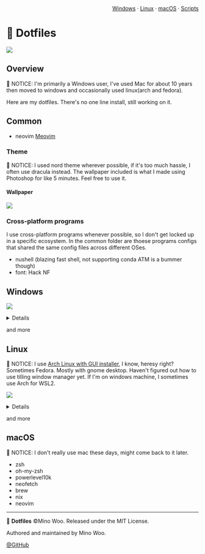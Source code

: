 <div align="right">
<a href="#windows">Windows</a> · <a href="#linux">Linux</a> · <a href="#macos">macOS</a> · <a href="#scripts">Scripts</a>
</div>

# 🚯 Dotfiles

![](https://flat.badgen.net/badge/platform/macOS,Windows,Linux?list=|)

## Overview

🔺 NOTICE: I'm primarily a Windows user, I've used Mac for about 10 years then moved to windows and occasionally used linux(arch and fedora). 

Here are my dotfiles. There's no one line install, still working on it.

## Common

- neovim [Meovim](https://github.com/mino29/meovim)

### Theme

🔺 NOTICE: I used nord theme wherever possible, if it's too much hassle, I often use dracula instead.
The wallpaper included is what I made using Photoshop for like 5 minutes. Feel free to use it.


#### Wallpaper

![](https://s2.loli.net/2022/09/17/9kiLVhj4ogAyaSN.png)

### Cross-platform programs

I use cross-platform programs whenever possible, so I don't get locked up in a specific ecosystem.
In the common folder are thoese programs configs that shared the same config files across different OSes. 

- nushell (blazing fast shell, not supporting conda ATM is a bummer though)
- font: Hack NF

## Windows

![](https://s2.loli.net/2022/09/17/js3MVBAFxCO2rcP.png)

<details>

- windows terminal theme: nord
- oh-my-posh theme: nord(I tweaked some color from peru)
- font: [Hack NF](https://github.com/ryanoasis/nerd-fonts)
- terminal icons: lsd (available on linux )
- task manager: btop4win (available on linux as btop)
- file explore: lf (available on linux)
- winfetch
- neovim
- everything
- JPEGView
- bat
- btop4win
- lf
- cmd(using clink)
- zoxide
- z.lua
- bash
- zsh on windows (without WSL2)

</details>


and more

## Linux

🔺 NOTICE: I use [Arch Linux with GUI installer](https://archlinuxgui.in/), I
know, heresy right? Sometimes Fedora. Mostly with gnome desktop. Haven't
figured out how to use tilling window manager yet. If I'm on windows machine, I
sometimes use Arch for WSL2.

![](https://s2.loli.net/2022/09/17/vPTntKW2ZsJEMwz.png)

<details>
- zsh
- oh-my-zsh
- powerlevel10k
- neofetch
- pfetch
- neovim
- nix
</details>

and more

## macOS

🔺 NOTICE: I don't really use mac these days, might come back to it later.

- zsh
- oh-my-zsh
- powerlevel10k
- neofetch
- brew
- nix
- neovim

---

🚯 **Dotfiles** ©Mino Woo. Released under the MIT License.

Authored and maintained by Mino Woo.

[@GitHub](https://github.com/mino29)

